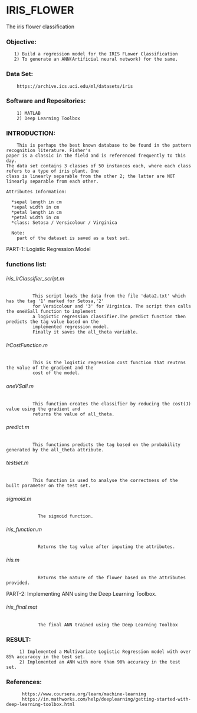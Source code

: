# IRIS_FLOWER
The iris flower classification

### Objective:
       1) Build a regression model for the IRIS FLower Classification
       2) To generate an ANN(Artificial neural network) for the same.

### Data Set:
        https://archive.ics.uci.edu/ml/datasets/iris
        
### Software and Repositories:
        1) MATLAB
        2) Deep Learning Toolbox
        
### INTRODUCTION:
        This is perhaps the best known database to be found in the pattern recognition literature. Fisher's 
    paper is a classic in the field and is referenced frequently to this day.
    The data set contains 3 classes of 50 instances each, where each class refers to a type of iris plant. One
    class is linearly separable from the other 2; the latter are NOT linearly separable from each other.
        
    Attributes Information:

      *sepal length in cm
      *sepal width in cm
      *petal length in cm
      *petal width in cm
      *class: Setosa / Versicolour / Virginica
      
      Note:
        part of the dataset is saved as a test set.

PART-1: Logistic Regression Model

### functions list:
######    iris_lrClassifier_script.m
              This script loads the data from the file 'data2.txt' which has the tag '1' marked for Setosa,'2'
              for Versicolour and '3' for Virginica. The script then calls the oneVSall function to implement 
              a logictic regression classifier.The predict function then predicts the tag value based on the 
              implemented regression model.
              Finally it saves the all_theta variable.
              
######    lrCostFunction.m
              This is the logistic regression cost function that reutrns the value of the gradient and the 
              cost of the model.

######    oneVSall.m
              This function creates the classifier by reducing the cost(J) value using the gradient and 
              returns the value of all_theta.

######    predict.m
              This functions predicts the tag based on the probability generated by the all_theta attribute.
             
######    testset.m
              This function is used to analyse the correctness of the built parameter on the test set.
              
######     sigmoid.m
                The sigmoid function.
               
######     iris_function.m
                Returns the tag value after inputing the attributes.
                
######     iris.m
                Returns the nature of the flower based on the attributes provided.
                
PART-2:
    Implementing ANN using the Deep Learning Toolbox.
######   iris_final.mat
                The final ANN trained using the Deep Learning Toolbox
                
### RESULT:
         1) Implemented a Multivariate Logistic Regression model with over 85% accuraccy in the test set.
         2) Implemented an ANN with more than 90% accuracy in the test set.
                
### References:
          https://www.coursera.org/learn/machine-learning
          https://in.mathworks.com/help/deeplearning/getting-started-with-deep-learning-toolbox.html
          
          

